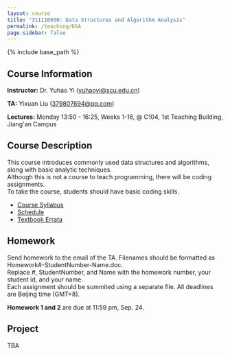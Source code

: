 ```yaml
---
layout: course
title: "311116030: Data Structures and Algorithm Analysis"
permalink: /teaching/DSA
page.sidebar: false
---
```


{% include base_path %}

## Course Information

**Instructor:** Dr. Yuhao Yi (yuhaoyi@scu.edu.cn)

**TA:** Yixuan Liu (379807694@qq.com)

**Lectures:** Monday 13:50 - 16:25, Weeks 1-16, @ C104, 1st Teaching Building, Jiang'an Campus

## Course Description

This course introduces commonly used data structures and algorithms, along with basic analytic techniques.\
Although this is not a course to teach programming, there will be coding assignments.\
To take the course, students should have basic coding skills.

- [Course Syllabus](https://kdocs.cn/l/cuDUqaqUpPpL)
- [Schedule](https://kdocs.cn/l/cgzWd0rcbUOj)
- [Textbook Errata](https://people.cs.vt.edu/~shaffer/Book/errata.html)

## Homework

Send homework to the email of the TA. Filenames should be formatted as Homework#-StudentNumber-Name.doc.\
Replace #, StudentNumber, and Name with the homework number, your student id, and your name.\
Each assignment should be summited using a separate file. All deadlines are Beijing time (GMT+8).

**Homework 1 and 2** are due at 11:59 pm, Sep. 24.


## Project

TBA
